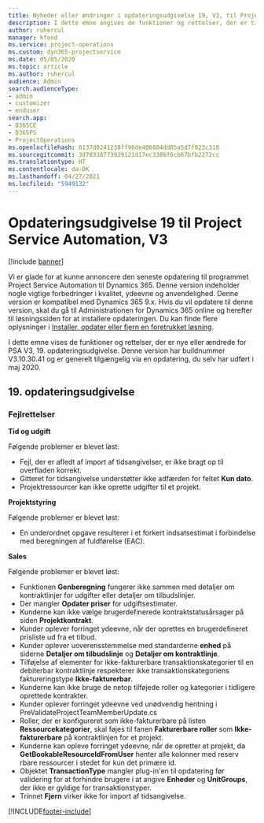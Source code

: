 ```yaml
---
title: Nyheder eller ændringer i opdateringsudgivelse 19, V3, til Project Service Automation
description: I dette emne angives de funktioner og rettelser, der er tilgængelige til Project Service Automation, opdateringsudgivelse 19, V3.
author: ruhercul
manager: kfend
ms.service: project-operations
ms.custom: dyn365-projectservice
ms.date: 05/05/2020
ms.topic: article
ms.author: ruhercul
audience: Admin
search.audienceType:
- admin
- customizer
- enduser
search.app:
- D365CE
- D365PS
- ProjectOperations
ms.openlocfilehash: 0137d0241238ff96de406884dd05a5d7f023c318
ms.sourcegitcommit: 3d78338773929121d17ec3386f6cb67bfb2272cc
ms.translationtype: HT
ms.contentlocale: da-DK
ms.lasthandoff: 04/27/2021
ms.locfileid: "5949132"
---
```

# <a name="project-service-automation-update-release-19-v3"></a>Opdateringsudgivelse 19 til Project Service Automation, V3

[!include [banner](../includes/psa-now-project-operations.md)]

Vi er glade for at kunne annoncere den seneste opdatering til programmet Project Service Automation til Dynamics 365. Denne version indeholder nogle vigtige forbedringer i kvalitet, ydeevne og anvendelighed. Denne version er kompatibel med Dynamics 365 9.x. Hvis du vil opdatere til denne version, skal du gå til Administrationen for Dynamics 365 online og herefter til løsningssiden for at installere opdateringen. Du kan finde flere oplysninger i [Installer, opdater eller fjern en foretrukket løsning](/power-platform/admin/install-remove-preferred-solution).

I dette emne vises de funktioner og rettelser, der er nye eller ændrede for PSA V3, 19. opdateringsudgivelse. Denne version har buildnummer V3.10.30.41 og er generelt tilgængelig via en opdatering, du selv har udført i maj 2020.

## <a name="update-release-19"></a>19. opdateringsudgivelse

### <a name="bug-fixes"></a>Fejlrettelser

**Tid og udgift**

Følgende problemer er blevet løst: 

- Fejl, der er afledt af import af tidsangivelser, er ikke bragt op til overfladen korrekt.
- Gitteret for tidsangivelse understøtter ikke adfærden for feltet **Kun dato**.
- Projektressourcer kan ikke oprette udgifter til et projekt.

**Projektstyring**

Følgende problemer er blevet løst: 

-  En underordnet opgave resulterer i et forkert indsatsestimat i forbindelse med beregningen af fuldførelse (EAC).

**Sales**

Følgende problemer er blevet løst: 

- Funktionen **Genberegning** fungerer ikke sammen med detaljer om kontraktlinjer for udgifter eller detaljer om tilbudslinjer.
- Der mangler **Opdater priser** for udgiftsestimater.
-  Kunderne kan ikke vælge brugerdefinerede kontraktstatusårsager på siden **Projektkontrakt**.
- Kunder oplever forringet ydeevne, når der oprettes en brugerdefineret prisliste ud fra et tilbud.
- Kunder oplever uoverensstemmelse med standarderne **enhed** på siderne **Detaljer om tilbudslinje** og **Detaljer om kontraktlinje**.
- Tilføjelse af elementer for ikke-fakturerbare transaktionskategorier til en debiterbar kontraktlinje respekterer ikke transaktionskategoriens faktureringstype **Ikke-fakturerbar**.
- Kunderne kan ikke bruge de netop tilføjede roller og kategorier i tidligere oprettede kontrakter.
- Kunder oplever forringet ydeevne ved unødvendig hentning i PreValidateProjectTeamMemberUpdate.cs
- Roller, der er konfigureret som ikke-fakturerbare på listen **Ressourcekategorier**, skal føjes til fanen **Fakturerbare roller** som **Ikke-fakturerbare** på kontraktlinjen for et projekt.
- Kunderne kan opleve forringet ydeevne, når de opretter et projekt, da **GetBookableResourceIdFromUser** henter alle kolonner med reserv rbare ressourcer i stedet for kun det primære id.
- Objektet **TransactionType** mangler plug-in'en til opdatering før validering for at forhindre brugere i at angive **Enheder** og **UnitGroups**, der ikke er gyldige for transaktionstyper.
- Trinnet **Fjern** virker ikke for import af tidsangivelse.


[!INCLUDE[footer-include](../includes/footer-banner.md)]